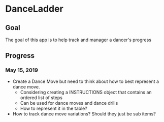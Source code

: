 # DanceLadder

## Goal
The goal of this app is to help track and manager a dancer's progress

## Progress

### May 15, 2019
 * Create a Dance Move but need to think about how to best represent a dance move.
 	* Considering creating a INSTRUCTIONS object that contains an ordered list of steps
 	* Can be used for dance moves and dance drills
 	* How to represent it in the table?
 * How to track dance move variations? Should they just be sub items?

 